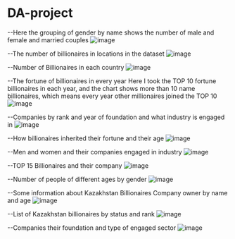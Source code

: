 # DA-project
--Here the grouping of gender by name shows the number of male and female and married couples 
![image](https://user-images.githubusercontent.com/75586686/147213259-54dfb231-6200-4983-94c6-8318636ea8d9.png)

--The number of billionaires in locations in the dataset
![image](https://user-images.githubusercontent.com/75586686/147213553-bc09ebfb-fec0-4f8a-a0ca-bbc067b59f14.png)

--Number of Billionaires in each country 
![image](https://user-images.githubusercontent.com/75586686/147213731-e511e48b-a993-499d-9fa7-111c7d8582cb.png)

--The fortune of billionaires in every year
Here I took the TOP 10 fortune billionaires in each year, and the chart shows more than 10 name billionaires, which means every year other millionaires joined the TOP 10
![image](https://user-images.githubusercontent.com/75586686/147213841-eada2184-c8ac-4f06-be0a-2113464036d4.png)

--Companies by rank and year of foundation and what industry is engaged in
![image](https://user-images.githubusercontent.com/75586686/147213942-d0de7b8e-1198-4127-b146-0d22e27f800e.png)

--How billionaires inherited their fortune and their age
![image](https://user-images.githubusercontent.com/75586686/147214030-d1c6d574-f2e3-4fd8-b4ba-dabf4d87b574.png)

--Men and women and their companies engaged in industry
![image](https://user-images.githubusercontent.com/75586686/147214159-bc18e248-aa7a-431b-8e2c-e1f6b5a46468.png)

--TOP 15 Billionaires and their company
![image](https://user-images.githubusercontent.com/75586686/147214251-9bfb2a5f-f545-4e28-afd2-8d3037e17a35.png)

--Number of people of different ages by gender
![image](https://user-images.githubusercontent.com/75586686/147214323-85a685df-c71d-4df1-8b39-529de22ca577.png)

--Some information about Kazakhstan Billionaires
Company owner by name and age
![image](https://user-images.githubusercontent.com/75586686/147214430-23686fdc-beb2-4a25-b3e1-684a47c1750d.png)

--List of Kazakhstan billionaires by status and rank
![image](https://user-images.githubusercontent.com/75586686/147214568-2dd45f13-b146-4b27-9ef2-0dfbfe82f831.png)

--Companies their foundation and type of engaged sector
![image](https://user-images.githubusercontent.com/75586686/147214653-a8df06e7-656c-4e82-8e51-14b7fb3eecaa.png)
